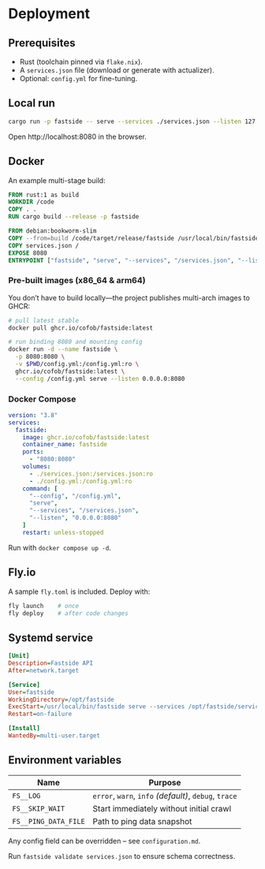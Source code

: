 # Deployment

## Prerequisites

* Rust (toolchain pinned via `flake.nix`).
* A `services.json` file (download or generate with actualizer).
* Optional: `config.yml` for fine-tuning.

## Local run

```bash
cargo run -p fastside -- serve --services ./services.json --listen 127.0.0.1:8080
```

Open http://localhost:8080 in the browser.

## Docker

An example multi-stage build:
```dockerfile
FROM rust:1 as build
WORKDIR /code
COPY . .
RUN cargo build --release -p fastside

FROM debian:bookworm-slim
COPY --from=build /code/target/release/fastside /usr/local/bin/fastside
COPY services.json /
EXPOSE 8080
ENTRYPOINT ["fastside", "serve", "--services", "/services.json", "--listen", "0.0.0.0:8080"]
```

### Pre-built images (x86_64 & arm64)

You don’t have to build locally—the project publishes multi-arch images to GHCR:

```bash
# pull latest stable
docker pull ghcr.io/cofob/fastside:latest

# run binding 8080 and mounting config
docker run -d --name fastside \
  -p 8080:8080 \
  -v $PWD/config.yml:/config.yml:ro \
  ghcr.io/cofob/fastside:latest \
  --config /config.yml serve --listen 0.0.0.0:8080
```

### Docker Compose

```yaml
version: "3.8"
services:
  fastside:
    image: ghcr.io/cofob/fastside:latest
    container_name: fastside
    ports:
      - "8080:8080"
    volumes:
      - ./services.json:/services.json:ro
      - ./config.yml:/config.yml:ro
    command: [
      "--config", "/config.yml",
      "serve",
      "--services", "/services.json",
      "--listen", "0.0.0.0:8080"
    ]
    restart: unless-stopped
```

Run with `docker compose up -d`.

## Fly.io

A sample `fly.toml` is included.  Deploy with:
```bash
fly launch    # once
fly deploy    # after code changes
```

## Systemd service

```ini
[Unit]
Description=Fastside API
After=network.target

[Service]
User=fastside
WorkingDirectory=/opt/fastside
ExecStart=/usr/local/bin/fastside serve --services /opt/fastside/services.json
Restart=on-failure

[Install]
WantedBy=multi-user.target
```

## Environment variables

| Name | Purpose |
|------|---------|
| `FS__LOG` | `error`, `warn`, `info` *(default)*, `debug`, `trace` |
| `FS__SKIP_WAIT` | Start immediately without initial crawl |
| `FS__PING_DATA_FILE` | Path to ping data snapshot |

Any config field can be overridden – see `configuration.md`. 

Run `fastside validate services.json` to ensure schema correctness.
